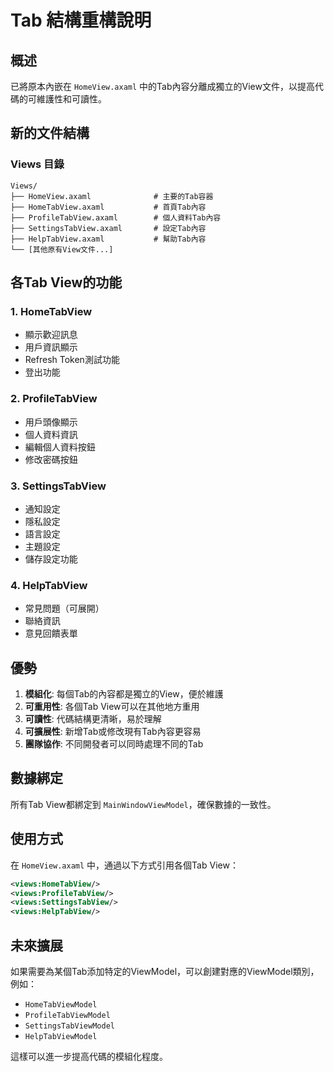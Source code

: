 # Tab 結構重構說明

## 概述
已將原本內嵌在 `HomeView.axaml` 中的Tab內容分離成獨立的View文件，以提高代碼的可維護性和可讀性。

## 新的文件結構

### Views 目錄
```
Views/
├── HomeView.axaml              # 主要的Tab容器
├── HomeTabView.axaml           # 首頁Tab內容
├── ProfileTabView.axaml        # 個人資料Tab內容
├── SettingsTabView.axaml       # 設定Tab內容
├── HelpTabView.axaml           # 幫助Tab內容
└── [其他原有View文件...]
```

## 各Tab View的功能

### 1. HomeTabView
- 顯示歡迎訊息
- 用戶資訊顯示
- Refresh Token測試功能
- 登出功能

### 2. ProfileTabView
- 用戶頭像顯示
- 個人資料資訊
- 編輯個人資料按鈕
- 修改密碼按鈕

### 3. SettingsTabView
- 通知設定
- 隱私設定
- 語言設定
- 主題設定
- 儲存設定功能

### 4. HelpTabView
- 常見問題（可展開）
- 聯絡資訊
- 意見回饋表單

## 優勢

1. **模組化**: 每個Tab的內容都是獨立的View，便於維護
2. **可重用性**: 各個Tab View可以在其他地方重用
3. **可讀性**: 代碼結構更清晰，易於理解
4. **可擴展性**: 新增Tab或修改現有Tab內容更容易
5. **團隊協作**: 不同開發者可以同時處理不同的Tab

## 數據綁定

所有Tab View都綁定到 `MainWindowViewModel`，確保數據的一致性。

## 使用方式

在 `HomeView.axaml` 中，通過以下方式引用各個Tab View：

```xml
<views:HomeTabView/>
<views:ProfileTabView/>
<views:SettingsTabView/>
<views:HelpTabView/>
```

## 未來擴展

如果需要為某個Tab添加特定的ViewModel，可以創建對應的ViewModel類別，例如：
- `HomeTabViewModel`
- `ProfileTabViewModel`
- `SettingsTabViewModel`
- `HelpTabViewModel`

這樣可以進一步提高代碼的模組化程度。 